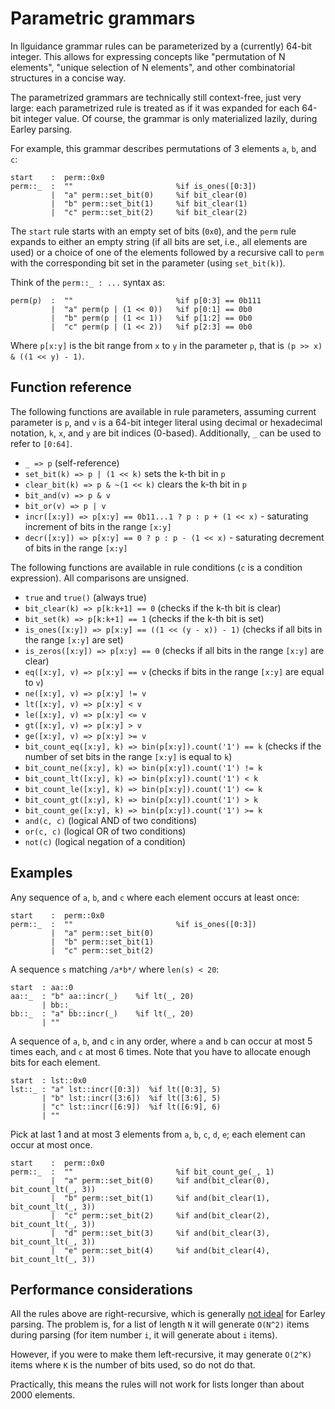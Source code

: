 # Parametric grammars

In llguidance grammar rules can be parameterized by a (currently) 64-bit integer.
This allows for expressing concepts like "permutation of N elements", "unique selection of N elements",
and other combinatorial structures in a concise way.

The parametrized grammars are technically still context-free, just very large:
each parametrized rule is treated as if it was expanded for each 64-bit integer value.
Of course, the grammar is only materialized lazily, during Earley parsing.

For example, this grammar describes permutations of 3 elements `a`, `b`, and `c`:

```lark
start    :  perm::0x0
perm::_  :  ""                       %if is_ones([0:3])
         |  "a" perm::set_bit(0)     %if bit_clear(0)
         |  "b" perm::set_bit(1)     %if bit_clear(1)
         |  "c" perm::set_bit(2)     %if bit_clear(2)
```

The `start` rule starts with an empty set of bits (`0x0`), and the `perm` rule expands to either an empty string
(if all bits are set, i.e., all elements are used)
or a choice of one of the elements followed by a recursive call to `perm`
with the corresponding bit set in the parameter (using `set_bit(k)`).

Think of the `perm::_ : ...` syntax as:

```lark
perm(p)  :  ""                       %if p[0:3] == 0b111
         |  "a" perm(p | (1 << 0))   %if p[0:1] == 0b0
         |  "b" perm(p | (1 << 1))   %if p[1:2] == 0b0
         |  "c" perm(p | (1 << 2))   %if p[2:3] == 0b0
```

Where `p[x:y]` is the bit range from `x` to `y` in the parameter `p`, that is `(p >> x) & ((1 << y) - 1)`.

## Function reference

The following functions are available in rule parameters, assuming current parameter is `p`,
and `v` is a 64-bit integer literal using decimal or hexadecimal notation,
`k`, `x`, and `y` are bit indices (0-based).
Additionally, `_` can be used to refer to `[0:64]`.

- `_ => p` (self-reference)
- `set_bit(k) => p | (1 << k)` sets the k-th bit in `p`
- `clear_bit(k) => p & ~(1 << k)` clears the k-th bit in `p`
- `bit_and(v) => p & v`
- `bit_or(v) => p | v`
- `incr([x:y]) => p[x:y] == 0b11...1 ? p : p + (1 << x)` - saturating increment of bits in the range `[x:y]`
- `decr([x:y]) => p[x:y] == 0 ? p : p - (1 << x)` - saturating decrement of bits in the range `[x:y]`

The following functions are available in rule conditions (`c` is a condition expression).
All comparisons are unsigned.

- `true` and `true()` (always true)
- `bit_clear(k) => p[k:k+1] == 0` (checks if the k-th bit is clear)
- `bit_set(k) => p[k:k+1] == 1` (checks if the k-th bit is set)
- `is_ones([x:y]) => p[x:y] == ((1 << (y - x)) - 1)` (checks if all bits in the range `[x:y]` are set)
- `is_zeros([x:y]) => p[x:y] == 0` (checks if all bits in the range `[x:y]` are clear)
- `eq([x:y], v) => p[x:y] == v` (checks if bits in the range `[x:y]` are equal to `v`)
- `ne([x:y], v) => p[x:y] != v`
- `lt([x:y], v) => p[x:y] < v`
- `le([x:y], v) => p[x:y] <= v`
- `gt([x:y], v) => p[x:y] > v`
- `ge([x:y], v) => p[x:y] >= v`
- `bit_count_eq([x:y], k) => bin(p[x:y]).count('1') == k` (checks if the number of set bits in the range `[x:y]` is equal to `k`)
- `bit_count_ne([x:y], k) => bin(p[x:y]).count('1') != k`
- `bit_count_lt([x:y], k) => bin(p[x:y]).count('1') < k`
- `bit_count_le([x:y], k) => bin(p[x:y]).count('1') <= k`
- `bit_count_gt([x:y], k) => bin(p[x:y]).count('1') > k`
- `bit_count_ge([x:y], k) => bin(p[x:y]).count('1') >= k`
- `and(c, c)` (logical AND of two conditions)
- `or(c, c)` (logical OR of two conditions)
- `not(c)` (logical negation of a condition)

## Examples

Any sequence of `a`, `b`, and `c` where each element occurs at least once:

```lark
start    :  perm::0x0
perm::_  :  ""                       %if is_ones([0:3])
         |  "a" perm::set_bit(0)
         |  "b" perm::set_bit(1)
         |  "c" perm::set_bit(2)
```

A sequence `s` matching `/a*b*/` where `len(s) < 20`:

```lark
start  : aa::0
aa::_  : "b" aa::incr(_)    %if lt(_, 20)
       | bb::_
bb::_  : "a" bb::incr(_)    %if lt(_, 20)
       | ""
```

A sequence of `a`, `b`, and `c` in any order,
where `a` and `b` can occur at most 5 times each, and `c` at most 6 times.
Note that you have to allocate enough bits for each element.

```lark
start  : lst::0x0
lst::_ : "a" lst::incr([0:3])  %if lt([0:3], 5)
       | "b" lst::incr([3:6])  %if lt([3:6], 5)
       | "c" lst::incr([6:9])  %if lt([6:9], 6)
       | ""
```

Pick at last 1 and at most 3 elements from `a`, `b`, `c`, `d`, `e`;
each element can occur at most once.

```lark
start    :  perm::0x0
perm::_  :  ""                       %if bit_count_ge(_, 1)
         |  "a" perm::set_bit(0)     %if and(bit_clear(0), bit_count_lt(_, 3))
         |  "b" perm::set_bit(1)     %if and(bit_clear(1), bit_count_lt(_, 3))
         |  "c" perm::set_bit(2)     %if and(bit_clear(2), bit_count_lt(_, 3))
         |  "d" perm::set_bit(3)     %if and(bit_clear(3), bit_count_lt(_, 3))
         |  "e" perm::set_bit(4)     %if and(bit_clear(4), bit_count_lt(_, 3))
```

## Performance considerations

All the rules above are right-recursive, which is generally [not ideal](./syntax.md#recursive-rules) for Earley parsing.
The problem is, for a list of length `N` it will generate `O(N^2)` items during parsing
(for item number `i`, it will generate about `i` items).

However, if you were to make them left-recursive, it may generate `O(2^K)` items
where `K` is the number of bits used, so do not do that.

Practically, this means the rules will not work for lists longer than about 2000 elements.

